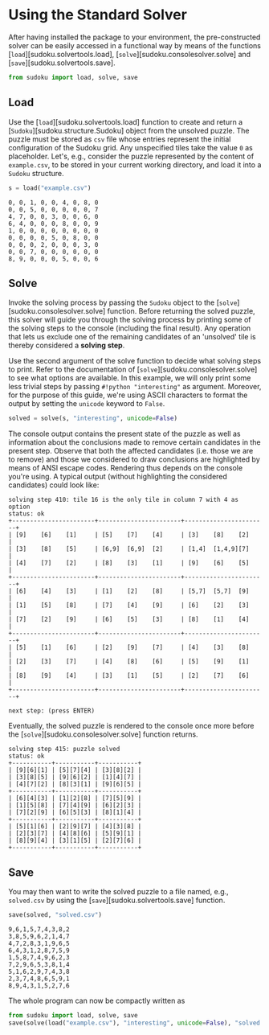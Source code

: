# Using the Standard Solver

After having installed the package to your environment, the pre-constructed solver can be easily accessed in a functional way by means of the functions [`load`][sudoku.solvertools.load], [`solve`][sudoku.consolesolver.solve] and [`save`][sudoku.solvertools.save].

```py linenums="1"
from sudoku import load, solve, save
```


## Load

Use the [`load`][sudoku.solvertools.load] function to create and return a [`Sudoku`][sudoku.structure.Sudoku] object from the unsolved puzzle. The puzzle must be stored as `csv` file whose entries represent the initial configuration of the Sudoku grid. Any unspecified tiles take the value `0` as placeholder. Let's, e.g., consider the puzzle represented by the content of `example.csv`, to be stored in your current working directory, and load it into a `Sudoku` structure.

```py linenums="2"
s = load("example.csv")
```

```title="example.csv"
0, 0, 1, 0, 0, 4, 0, 8, 0
0, 0, 5, 0, 0, 0, 0, 0, 7
4, 7, 0, 0, 3, 0, 0, 6, 0
6, 4, 0, 0, 0, 8, 0, 0, 9
1, 0, 0, 0, 0, 0, 0, 0, 0
0, 0, 0, 0, 5, 0, 8, 0, 0
0, 0, 0, 2, 0, 0, 0, 3, 0
0, 0, 7, 0, 0, 0, 0, 0, 0
8, 9, 0, 0, 0, 5, 0, 0, 6
```

## Solve

Invoke the solving process by passing the `Sudoku` object to the [`solve`][sudoku.consolesolver.solve] function. Before returning the solved puzzle, this solver will guide you through the solving process by printing some of the solving steps to the console (including the final result). Any operation that lets us exclude one of the remaining candidates of an 'unsolved' tile is thereby considered a **solving step**. 

Use the second argument of the solve function to decide what solving steps to print. Refer to the documentation of [`solve`][sudoku.consolesolver.solve] to see what options are available. In this example, we will only print some less trivial steps by passing `#!python "interesting"` as argument. Moreover, for the purpose of this guide, we're using ASCII characters to format the output by setting the `unicode` keyword to `False`.

```py linenums="3"
solved = solve(s, "interesting", unicode=False)
```

The console output contains the present state of the puzzle as well as information about the conclusions made to remove certain candidates in the present step. Observe that both the affected candidates (i.e. those we are to remove) and those we considered to draw conclusions are highlighted by means of ANSI escape codes. Rendering thus depends on the console you're using. A typical output (without highlighting the considered candidates) could look like:

```
solving step 410: tile 16 is the only tile in column 7 with 4 as option
status: ok
+-----------------------+-----------------------+-----------------------+
| [9]    [6]    [1]     | [5]    [7]    [4]     | [3]    [8]    [2]     |
| [3]    [8]    [5]     | [6,9]  [6,9]  [2]     | [1,4]  [1,4,9][7]     |
| [4]    [7]    [2]     | [8]    [3]    [1]     | [9]    [6]    [5]     |
+-----------------------+-----------------------+-----------------------+
| [6]    [4]    [3]     | [1]    [2]    [8]     | [5,7]  [5,7]  [9]     |
| [1]    [5]    [8]     | [7]    [4]    [9]     | [6]    [2]    [3]     |
| [7]    [2]    [9]     | [6]    [5]    [3]     | [8]    [1]    [4]     |
+-----------------------+-----------------------+-----------------------+
| [5]    [1]    [6]     | [2]    [9]    [7]     | [4]    [3]    [8]     |
| [2]    [3]    [7]     | [4]    [8]    [6]     | [5]    [9]    [1]     |
| [8]    [9]    [4]     | [3]    [1]    [5]     | [2]    [7]    [6]     |
+-----------------------+-----------------------+-----------------------+

next step: (press ENTER)
```

Eventually, the solved puzzle is rendered to the console once more before the [`solve`][sudoku.consolesolver.solve] function returns.

```
solving step 415: puzzle solved
status: ok
+-----------+-----------+-----------+
| [9][6][1] | [5][7][4] | [3][8][2] |
| [3][8][5] | [9][6][2] | [1][4][7] |
| [4][7][2] | [8][3][1] | [9][6][5] |
+-----------+-----------+-----------+
| [6][4][3] | [1][2][8] | [7][5][9] |
| [1][5][8] | [7][4][9] | [6][2][3] |
| [7][2][9] | [6][5][3] | [8][1][4] |
+-----------+-----------+-----------+
| [5][1][6] | [2][9][7] | [4][3][8] |
| [2][3][7] | [4][8][6] | [5][9][1] |
| [8][9][4] | [3][1][5] | [2][7][6] |
+-----------+-----------+-----------+
```

## Save 
You may then want to write the solved puzzle to a file named, e.g., `solved.csv` by using the [`save`][sudoku.solvertools.save] function.

```py linenums="4"
save(solved, "solved.csv")
```

```title="solved.csv"
9,6,1,5,7,4,3,8,2
3,8,5,9,6,2,1,4,7
4,7,2,8,3,1,9,6,5
6,4,3,1,2,8,7,5,9
1,5,8,7,4,9,6,2,3
7,2,9,6,5,3,8,1,4
5,1,6,2,9,7,4,3,8
2,3,7,4,8,6,5,9,1
8,9,4,3,1,5,2,7,6
```

The whole program can now be compactly written as

```py linenums="1"
from sudoku import load, solve, save
save(solve(load("example.csv"), "interesting", unicode=False), "solved.csv")
```
